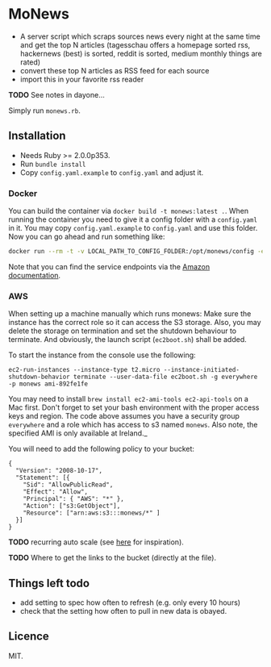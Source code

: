 # MoNews

- A server script which scraps sources news every night at the same time and get the top N articles (tagesschau offers a homepage sorted rss, hackernews (best) is sorted, reddit is sorted, medium monthly things are rated)
- convert these top N articles as RSS feed for each source
- import this in your favorite rss reader

**TODO** See notes in dayone...

Simply run `monews.rb`.

## Installation

* Needs Ruby >= 2.0.0p353.
* Run `bundle install`
* Copy `config.yaml.example` to `config.yaml` and adjust it.

### Docker

You can build the container via `docker build -t monews:latest .`. When running the container you need to give it a config folder with a `config.yaml` in it. You may copy `config.yaml.example` to `config.yaml` and use this folder. Now you can go ahead and run something like:

```bash
docker run --rm -t -v LOCAL_PATH_TO_CONFIG_FOLDER:/opt/monews/config -e "AWS_ACCESS_KEY_ID=..." -e "AWS_SECRET_ACCESS_KEY=..." -e "EC2_URL=https://END-POINT" monews:latest`
```

Note that you can find the service endpoints via the [Amazon documentation](http://docs.aws.amazon.com/general/latest/gr/rande.html#ec2_region).


### AWS

When setting up a machine manually which runs monews: Make sure the instance has the correct role so it can access the S3 storage. Also, you may delete the storage on termination and set the shutdown behaviour to terminate. And obviously, the launch script (`ec2boot.sh`) shall be added.

To start the instance from the console use the following:

    ec2-run-instances --instance-type t2.micro --instance-initiated-shutdown-behavior terminate --user-data-file ec2boot.sh -g everywhere -p monews ami-892fe1fe

You may need to install `brew install ec2-ami-tools ec2-api-tools` on a Mac first. Don't forget to set your bash environment with the proper access keys and region. The code above assumes you have a security group `everywhere` and a role which has access to s3 named `monews`. Also note, the specified AMI is only available at Ireland._

You will need to add the following policy to your bucket:

    {
      "Version": "2008-10-17",
      "Statement": [{
        "Sid": "AllowPublicRead",
        "Effect": "Allow",
        "Principal": { "AWS": "*" },
        "Action": ["s3:GetObject"],
        "Resource": ["arn:aws:s3:::monews/*" ]
      }]
    }

**TODO** recurring auto scale (see [here](http://alestic.com/2011/11/ec2-schedule-instance) for inspiration).

**TODO** Where to get the links to the bucket (directly at the file).

## Things left todo

* add setting to spec how often to refresh (e.g. only every 10 hours)
* check that the setting how often to pull in new data is obayed.

## Licence

MIT.